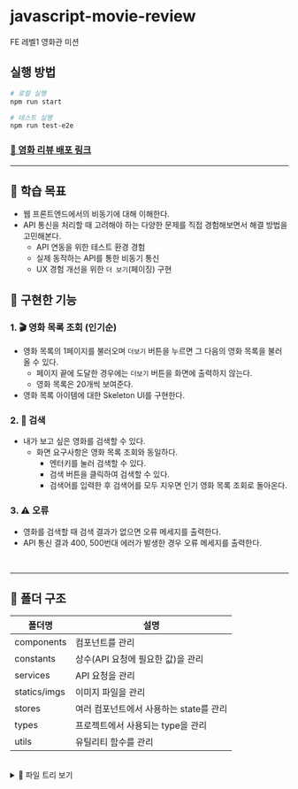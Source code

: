 # javascript-movie-review

FE 레벨1 영화관 미션

## 실행 방법

```bash
# 로컬 실행
npm run start

# 테스트 실행
npm run test-e2e
```

### [🔗 영화 리뷰 배포 링크](https://soi-ha.github.io/javascript-movie-review/)

---

## 📍 학습 목표

- 웹 프론트엔드에서의 비동기에 대해 이해한다.
- API 통신을 처리할 때 고려해야 하는 다양한 문제를 직접 경험해보면서 해결 방법을 고민해본다.
  - API 연동을 위한 테스트 환경 경험
  - 실제 동작하는 API를 통한 비동기 통신
  - UX 경험 개선을 위한 `더 보기`(페이징) 구현

## 🎯 구현한 기능

### 1. 🎬 영화 목록 조회 (인기순)

- 영화 목록의 1페이지를 불러오며 `더보기` 버튼을 누르면 그 다음의 영화 목록을 불러 올 수 있다.
  - 페이지 끝에 도달한 경우에는 `더보기` 버튼을 화면에 출력하지 않는다.
  - 영화 목록은 20개씩 보여준다.
- 영화 목록 아이템에 대한 Skeleton UI를 구현한다.

### 2. 🔎 검색

- 내가 보고 싶은 영화를 검색할 수 있다.
  - 화면 요구사항은 영화 목록 조회와 동일하다.
    - 엔터키를 눌러 검색할 수 있다.
    - 검색 버튼을 클릭하여 검색할 수 있다.
    - 검색어를 입력한 후 검색어를 모두 지우면 인기 영화 목록 조회로 돌아온다.

### 3. ⚠️ 오류

- 영화를 검색할 때 검색 결과가 없으면 오류 메세지를 출력한다.
- API 통신 결과 400, 500번대 에러가 발생한 경우 오류 메세지를 출력한다.

<br/>

---

## 📂 폴더 구조

| 폴더명       | 설명                                    |
| ------------ | --------------------------------------- |
| components   | 컴포넌트를 관리                         |
| constants    | 상수(API 요청에 필요한 값)을 관리       |
| services     | API 요청을 관리                         |
| statics/imgs | 이미지 파일을 관리                      |
| stores       | 여러 컴포넌트에서 사용하는 state를 관리 |
| types        | 프로젝트에서 사용되는 type을 관리       |
| utils        | 유틸리티 함수를 관리                    |

<br/>

<details>
<summary>📜 파일 트리 보기</summary>
<div markdown="1">

```bash
src
 ┣ components
 ┃ ┣ ShowErrorMessage
 ┃ ┃ ┣ ShowErrorMessage.css
 ┃ ┃ ┗ ShowErrorMessage.ts
 ┃ ┣ Header
 ┃ ┃ ┣ Header.css
 ┃ ┃ ┗ Header.ts
 ┃ ┣ LoadMoreButton
 ┃ ┃ ┣ LoadMoreButton.css
 ┃ ┃ ┗ LoadMoreButton.ts
 ┃ ┣ Main
 ┃ ┃ ┗ Main.ts
 ┃ ┣ MovieItem
 ┃ ┃ ┣ MovieItem.css
 ┃ ┃ ┣ MovieItem.ts
 ┃ ┃ ┗ SkeletonMovieItem.ts
 ┃ ┣ MovieList
 ┃ ┃ ┣ MovieList.css
 ┃ ┃ ┣ MovieList.ts
 ┃ ┃ ┗ SkeletonMovieList.ts
 ┃ ┣ SearchInput
 ┃ ┃ ┗ SearchInput.ts
 ┃ ┗ App.ts
 ┣ constants
 ┃ ┗ requests.ts
 ┣ services
 ┃ ┗ MovieService.ts
 ┣ statics
 ┃ ┗ images
 ┃ ┃ ┣ logo.png
 ┃ ┃ ┣ search_button.png
 ┃ ┃ ┣ star_empty.png
 ┃ ┃ ┗ star_filled.png
 ┣ stores
 ┃ ┗ movieStore.ts
 ┣ styles
 ┃ ┣ main.css
 ┃ ┗ reset.css
 ┣ types
 ┃ ┗ movie.d.ts
 ┣ utils
 ┃ ┗ fetchData.ts
 ┣ custom.d.ts
 ┗ index.js

```

</div>
</details>

